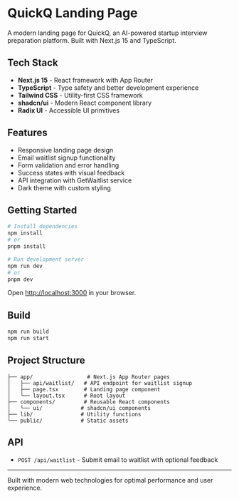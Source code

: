 # QuickQ Landing Page

A modern landing page for QuickQ, an AI-powered startup interview preparation platform. Built with Next.js 15 and TypeScript.

## Tech Stack

- **Next.js 15** - React framework with App Router
- **TypeScript** - Type safety and better development experience
- **Tailwind CSS** - Utility-first CSS framework
- **shadcn/ui** - Modern React component library
- **Radix UI** - Accessible UI primitives

## Features

- Responsive landing page design
- Email waitlist signup functionality
- Form validation and error handling
- Success states with visual feedback
- API integration with GetWaitlist service
- Dark theme with custom styling

## Getting Started

```bash
# Install dependencies
npm install
# or
pnpm install

# Run development server
npm run dev
# or
pnpm dev
```

Open [http://localhost:3000](http://localhost:3000) in your browser.

## Build

```bash
npm run build
npm run start
```

## Project Structure

```
├── app/                 # Next.js App Router pages
│   ├── api/waitlist/   # API endpoint for waitlist signup
│   ├── page.tsx        # Landing page component
│   └── layout.tsx      # Root layout
├── components/         # Reusable React components
│   └── ui/            # shadcn/ui components
├── lib/               # Utility functions
└── public/            # Static assets
```

## API

- `POST /api/waitlist` - Submit email to waitlist with optional feedback

---

Built with modern web technologies for optimal performance and user experience.
